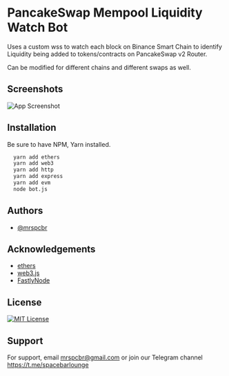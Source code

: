 
# PancakeSwap Mempool Liquidity Watch Bot

Uses a custom wss to watch each block on Binance Smart Chain to identify Liquidity being added to tokens/contracts on PancakeSwap v2 Router.

Can be modified for different chains and different swaps as well.
## Screenshots

![App Screenshot](https://i.imgur.com/fTYhaMP.png)


## Installation

Be sure to have NPM, Yarn installed.

```bash
  yarn add ethers
  yarn add web3
  yarn add http
  yarn add express
  yarn add evm
  node bot.js
```
    
## Authors

- [@mrspcbr](https://www.github.com/mrspcbr)


## Acknowledgements

 - [ethers](https://docs.ethers.io/v5/)
 - [web3.js](https://web3js.readthedocs.io/en/v1.8.0/)
 - [FastlyNode](https://fastlynode.com/)


## License

[![MIT License](https://img.shields.io/badge/License-MIT-green.svg)](https://choosealicense.com/licenses/mit/)


## Support

For support, email mrspcbr@gmail.com or join our Telegram channel https://t.me/spacebarlounge

